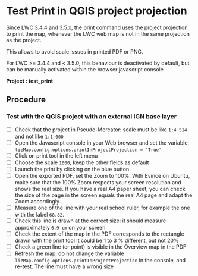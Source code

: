 # Test Print in QGIS project projection

Since LWC 3.4.4 and 3.5.x, the print command uses the project projection to print the map,
whenever the LWC web map is not in the same projection as the project.

This allows to avoid scale issues in printed PDF or PNG.

For LWC >= 3.4.4 and < 3.5.0, this behaviour is deactivated by default, but can
be manually activated within the browser javascript console

**Project : test_print**

## Procedure

### Test with the QGIS project with an external IGN base layer

* [ ] Check that the project in Pseudo-Mercator: scale must be like `1:4 514` and not like `1:1 000`
* [ ] Open the Javascript console in your Web browser and set the variable: `lizMap.config.options.printInProjectProjection = 'True'`
* [ ] Click on print tool in the left menu
* [ ] Choose the scale `1000`, keep the other fields as default
* [ ] Launch the print by clicking on the blue button
* [ ] Open the exported PDF, set the Zoom to 100%.
With Evince on Ubuntu, make sure that the 100% Zoom respects your screen resolution and shows the real size.
If you have a real A4 paper sheet, you can check the size of the page in the screen equals the real A4 page
and adapt the Zoom accordingly.
* [ ] Measure one of the line with your real school ruler, for example the one with the label `68.82`.
* [ ] Check this line is drawn at the correct size: it should measure approximately `6.9 cm` on your screen
* [ ] Check the extent of the map in the PDF corresponds to the rectangle drawn with the print tool
It could be 1 to 3 % different, but not 20%
* [ ] Check a green line (or point) is visible in the Overview map in the PDF
* [ ] Refresh the map, do not change the variable `lizMap.config.options.printInProjectProjection` in the console, and re-test. The line must have a wrong size
